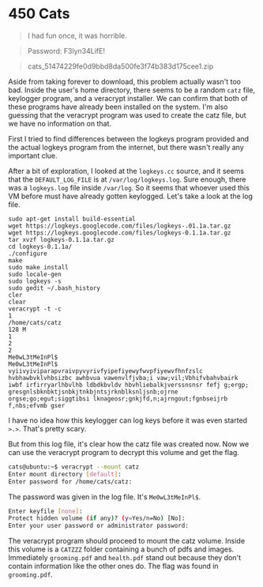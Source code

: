 # 450 Cats

> I had fun once, it was horrible.

> Password: F3lyn34LifE!

> cats_51474229fe0d9bbd8da500fe3f74b383d175cee1.zip

Aside from taking forever to download, this problem actually wasn't too bad. Inside the user's home directory, there seems to be a random `catz` file, keylogger program, and a veracrypt installer. We can confirm that both of these programs have already been installed on the system. I'm also guessing that the veracrypt program was used to create the catz file, but we have no information on that.

First I tried to find differences between the logkeys program provided and the actual logkeys program from the internet, but there wasn't really any important clue.

After a bit of exploration, I looked at the `logkeys.cc` source, and it seems that the `DEFAULT_LOG_FILE` is at `/var/log/logkeys.log`. Sure enough, there was a `logkeys.log` file inside `/var/log`. So it seems that whoever used this VM before must have already gotten keylogged. Let's take a look at the log file.

```
sudo apt-get install build-essential
wget https://logkeys.googlecode.com/files/logkeys-.01.1a.tar.gz
wget https://logkeys.googlecode.com/files/logkeys-0.1.1a.tar.gz
tar xvzf logkeys-0.1.1a.tar.gz
cd logkeys-0.1.1a/
./configure
make
sudo make install
sudo locale-gen
sudo logkeys -s
sudo gedit ~/.bash_history
cler
clear
veracrypt -t -c
1
/home/cats/catz
128 M
1
2
2
Me0wL3tMeInPl$
Me0wL3tMeInPl$
vyiivyiviparapvraivpyvyrivfyipefiyewyfwvpfiyewvfhnfzslc hvbhawbvklvhbsizbc awhbvua vawenvlfjvba;i vaw;vil;Vbhifvbahvbairk  iwbf irfirryarlhbvlhb ldbdkbvldv hbvhliebalkjverssnsnsr fefj g;ergp; gresgnlsbknbktjsnbkjtnkbjntsjrknblksnljsnb;ojrne orgse;go;egut;siggtibsi lknageosr;gnkjfd,n;ajrngout;fgnbseijrb f,nbs;efvmb gser
```

I have no idea how this keylogger can log keys before it was even started `>.>`. That's pretty scary.

But from this log file, it's clear how the catz file was created now. Now we can use the veracrypt program to decrypt this volume and get the flag.

```bash
cats@ubuntu:~$ veracrypt --mount catz
Enter mount directory [default]:
Enter password for /home/cats/catz:
```

The password was given in the log file. It's `Me0wL3tMeInPl$`.

```bash
Enter keyfile [none]:
Protect hidden volume (if any)? (y=Yes/n=No) [No]:
Enter your user password or administrator password:
```

The veracrypt program should proceed to mount the catz volume. Inside this volume is a `CATZZZ` folder containing a bunch of pdfs and images. Immediately `grooming.pdf` and `health.pdf` stand out because they don't contain information like the other ones do. The flag was found in `grooming.pdf`.
